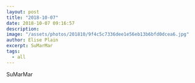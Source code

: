 ```yaml
---
layout: post
title: "2018-10-07"
date: 2018-10-07 09:16:57
description: 
image: "/assets/photos/201810/9f4c5c7336dee1e56eb13b6bfd0dcea6.jpg"
author: Elise Plain
excerpt: SuMarMar
tags: 
  - all
---
```


SuMarMar
<p></p>
